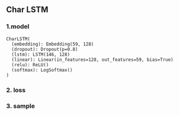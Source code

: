 ## Char LSTM


### 1.model

```
CharLSTM(
  (embedding): Embedding(59, 128)
  (dropout): Dropout(p=0.8)
  (lstm): LSTM(146, 128)
  (linear): Linear(in_features=128, out_features=59, bias=True)
  (relu): ReLU()
  (softmax): LogSoftmax()
)
```


### 2. loss



### 3. sample
